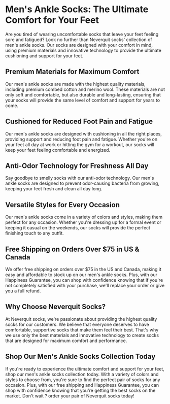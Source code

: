# Men's Ankle Socks: The Ultimate Comfort for Your Feet

Are you tired of wearing uncomfortable socks that leave your feet feeling sore and fatigued? Look no further than Neverquit socks' collection of men's ankle socks. Our socks are designed with your comfort in mind, using premium materials and innovative technology to provide the ultimate cushioning and support for your feet.

## Premium Materials for Maximum Comfort

Our men's ankle socks are made with the highest quality materials, including premium combed cotton and merino wool. These materials are not only soft and comfortable, but also durable and long-lasting, ensuring that your socks will provide the same level of comfort and support for years to come.

## Cushioned for Reduced Foot Pain and Fatigue

Our men's ankle socks are designed with cushioning in all the right places, providing support and reducing foot pain and fatigue. Whether you're on your feet all day at work or hitting the gym for a workout, our socks will keep your feet feeling comfortable and energized.

## Anti-Odor Technology for Freshness All Day

Say goodbye to smelly socks with our anti-odor technology. Our men's ankle socks are designed to prevent odor-causing bacteria from growing, keeping your feet fresh and clean all day long.

## Versatile Styles for Every Occasion

Our men's ankle socks come in a variety of colors and styles, making them perfect for any occasion. Whether you're dressing up for a formal event or keeping it casual on the weekends, our socks will provide the perfect finishing touch to any outfit.

## Free Shipping on Orders Over $75 in US & Canada

We offer free shipping on orders over $75 in the US and Canada, making it easy and affordable to stock up on our men's ankle socks. Plus, with our Happiness Guarantee, you can shop with confidence knowing that if you're not completely satisfied with your purchase, we'll replace your order or give you a full refund.

## Why Choose Neverquit Socks?

At Neverquit socks, we're passionate about providing the highest quality socks for our customers. We believe that everyone deserves to have comfortable, supportive socks that make them feel their best. That's why we use only the best materials and innovative technology to create socks that are designed for maximum comfort and performance.

## Shop Our Men's Ankle Socks Collection Today

If you're ready to experience the ultimate comfort and support for your feet, shop our men's ankle socks collection today. With a variety of colors and styles to choose from, you're sure to find the perfect pair of socks for any occasion. Plus, with our free shipping and Happiness Guarantee, you can shop with confidence knowing that you're getting the best socks on the market. Don't wait ? order your pair of Neverquit socks today!